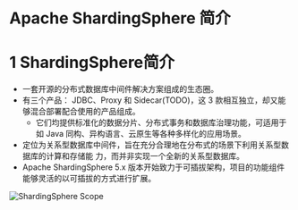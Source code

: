 # Apache ShardingSphere 简介

# 1 ShardingSphere简介

- 一套开源的分布式数据库中间件解决方案组成的生态圈。
- 有三个产品： JDBC、Proxy 和 Sidecar(TODO)，这 3 款相互独立，却又能够混合部署配合使用的产品组成。
    - 它们均提供标准化的数据分片、分布式事务和数据库治理功能，可适用于如 Java 同构、异构语言、云原生等各种多样化的应用场景。
- 定位为关系型数据库中间件，旨在充分合理地在分布式的场景下利用关系型数据库的计算和存储能
    力，而并非实现一个全新的关系型数据库。
- Apache ShardingSphere 5.x 版本开始致力于可插拔架构，项目的功能组件能够灵活的以可插拔的方式进行扩展。

![ShardingSphere Scope](https://zhishan-zh.github.io/media/shardingsphere-scope_cn.png)
